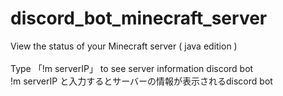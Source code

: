 # discord_bot_minecraft_server
View the status of your Minecraft server ( java edition )
<br>
<br>
Type 「!m serverIP」 to see server information discord bot
<br>
!m serverIP と入力するとサーバーの情報が表示されるdiscord bot
